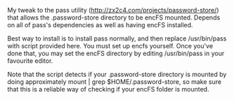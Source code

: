 My tweak to the pass utility (http://zx2c4.com/projects/password-store/) that allows the .password-store directory to be encFS mounted.
Depends on all of pass's dependencies as well as having encFS installed.

Best way to install is to install pass normally, and then replace /usr/bin/pass with script provided here.
You must set up encfs yourself.
Once you've done that, you may set the encFS directory by editing /usr/bin/pass in your favourite editor.

Note that the script detects if your .password-store directory is mounted by doing approximately mount | grep $HOME/.password-store, so make sure that this is a reliable way of checking if your encFS folder is mounted.
